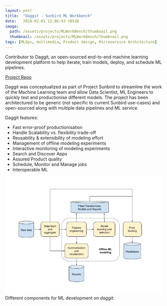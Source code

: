```yaml
---
layout: post
title:  "Daggit - Sunbird ML Workbench"
date:   2018-02-01 12:06:43 +0530
image: 
  path: /assets/projects/MLWorkBench/thumbnail.png
  thumbnail: /assets/projects/MLWorkBench/thumbnail.png
tags: [MLOps, multimedia, Product design, Microservice Architecture]
---
```


Contributor to Daggit, an open-sourced end-to-end machine learning development platform to help iterate, train models, deploy, and schedule ML pipelines. 

[Project Repo](https://github.com/adarsa/sunbird-ml-workbench)

Daggit was conceptualized as part of Project Sunbird to streamline the work of the Machine Learning team and allow Data Scientist, ML Engineers to quickly test and productionise different models. The project has been architectured to be generic (not specific to current Sunbird use-cases) and open-sourced along with multiple data pipelines and ML service.

Daggit features:
- Fast error-proof  productionisation
- Handle Scalability vs. flexibility trade-off 
- Reusability & extensibility of modeling effort
- Management of offline modeling experiments
- Interactive monitoring of modeling experiments
- Search and Discover Apps
- Assured Product quality
- Schedule, Monitor and Manage jobs
- Interoperable ML

![ML workflow on the platform](/assets/projects/MLWorkBench/WB_architecture.jpg)
             Different components for ML development on *daggit*.